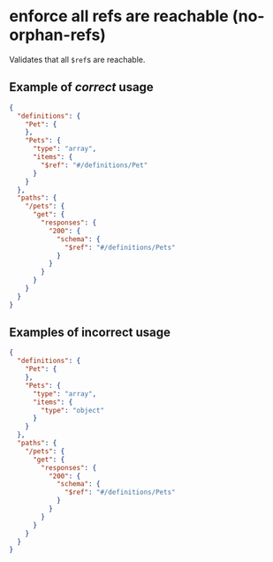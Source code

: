 # enforce all refs are reachable (no-orphan-refs)

Validates that all `$ref`s are reachable. 

## Example of *correct* usage

```json
{
  "definitions": {
    "Pet": {
    },
    "Pets": {
      "type": "array",
      "items": {
        "$ref": "#/definitions/Pet"
      }
    }
  },
  "paths": {
    "/pets": {
      "get": {
        "responses": {
          "200": {
            "schema": {
              "$ref": "#/definitions/Pets"
            }
          }
        }
      }
    }
  }
}
```

## Examples of **incorrect** usage

```json
{
  "definitions": {
    "Pet": {
    },
    "Pets": {
      "type": "array",
      "items": {
        "type": "object"
      }
    }
  },
  "paths": {
    "/pets": {
      "get": {
        "responses": {
          "200": {
            "schema": {
              "$ref": "#/definitions/Pets"
            }
          }
        }
      }
    }
  }
}
```
